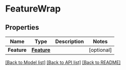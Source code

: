 # FeatureWrap

## Properties

Name | Type | Description | Notes
------------ | ------------- | ------------- | -------------
**Feature** | [**Feature**](Feature.md) |  | [optional] 

[[Back to Model list]](../README.md#documentation-for-models) [[Back to API list]](../README.md#documentation-for-api-endpoints) [[Back to README]](../README.md)


